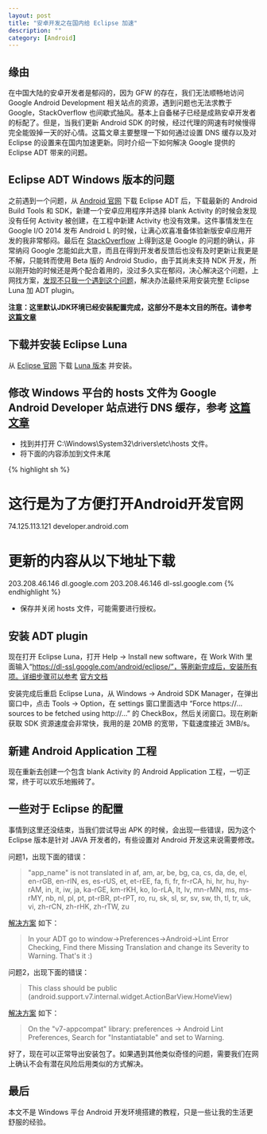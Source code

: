 ```yaml
---
layout: post
title: "安卓开发之在国内给 Eclipse 加速"
description: ""
category: [Android]
---
```


## 缘由

在中国大陆的安卓开发者是郁闷的，因为 GFW 的存在，我们无法顺畅地访问 Google Android Development 相关站点的资源，遇到问题也无法求教于 Google，StackOverflow 也间歇式抽风。基本上自备梯子已经是成熟安卓开发者的标配了。但是，当我们更新 Android SDK 的时候，经过代理的网速有时候慢得完全能毁掉一天的好心情。这篇文章主要整理一下如何通过设置 DNS 缓存以及对 Eclipse 的设置来在国内加速更新。同时介绍一下如何解决 Google 提供的 Eclipse ADT 带来的问题。

## Eclipse ADT Windows 版本的问题

之前遇到一个问题，从 [Android 官网][1] 下载 Eclipse ADT 后，下载最新的 Android Build Tools 和 SDK，新建一个安卓应用程序并选择 blank Activity 的时候会发现没有任何 Activity 被创建，在工程中新建 Activity 也没有效果。这件事情发生在 Google I/O 2014 发布 Android L 的时候，让满心欢喜准备体验新版安卓应用开发的我非常郁闷。最后在 [StackOverflow][2] 上得到这是 Google 的问题的确认，非常纳闷 Google 怎能如此大意，而且在得到开发者反馈后也没有及时更新让我更是不解，只能转而使用 Beta 版的 Android Studio，由于其尚未支持 NDK 开发，所以刚开始的时候还是两个配合着用的，没过多久实在郁闷，决心解决这个问题，上网找方案，[发现不只我一个遇到这个问题][3]，解决办法最终采用安装完整 Eclipse Luna 加 ADT plugin。

__注意：这里默认JDK环境已经安装配置完成，这部分不是本文目的所在。请参考 [这篇文章][4]__

## 下载并安装 Eclipse Luna

从 [Eclipse 官网][5] 下载 [Luna 版本][6] 并安装。

## 修改 Windows 平台的 hosts 文件为 Google Android Developer 站点进行 DNS 缓存，参考 [这篇文章][10]

- 找到并打开 C:\Windows\System32\drivers\etc\hosts 文件。
- 将下面的内容添加到文件末尾

{% highlight sh %}
# 这行是为了方便打开Android开发官网
74.125.113.121 developer.android.com
# 更新的内容从以下地址下载
203.208.46.146 dl.google.com
203.208.46.146 dl-ssl.google.com
{% endhighlight %}

- 保存并关闭 hosts 文件，可能需要进行授权。

## 安装 ADT plugin

现在打开 Eclipse Luna，打开 Help -> Install new software，在 Work With 里面输入“https://dl-ssl.google.com/android/eclipse/”，等刷新完成后，安装所有项。详细步骤可以参考 [官方文档][7]

安装完成后重启 Eclipse Luna，从 Windows -> Android SDK Manager，在弹出窗口中，点击 Tools -> Option，在 settings 窗口里面选中 “Force https://... sources to be fetched using http://...” 的 CheckBox，然后关闭窗口。现在刷新获取 SDK 资源速度会非常快，我用的是 20MB 的宽带，下载速度接近 3MB/s。

## 新建 Android Application 工程

现在重新去创建一个包含 blank Activity 的 Android Application 工程，一切正常，终于可以欢乐地搬砖了。

## 一些对于 Eclipse 的配置

事情到这里还没结束，当我们尝试导出 APK 的时候，会出现一些错误，因为这个 Eclipse 版本是针对 JAVA 开发者的，有些设置对 Android 开发这来说需要修改。

问题1，出现下面的错误：

> "app_name" is not translated in af, am, ar, be, bg, ca, cs, da, de, el, en-rGB, en-rIN, es, es-rUS, et, et-rEE, fa, fi, fr, fr-rCA, hi, hr, hu, hy-rAM, in, it, iw, ja, ka-rGE, km-rKH, ko, lo-rLA, lt, lv, mn-rMN, ms, ms-rMY, nb, nl, pl, pt, pt-rBR, pt-rPT, ro, ru, sk, sl, sr, sv, sw, th, tl, tr, uk, vi, zh-rCN, zh-rHK, zh-rTW, zu

[解决方案][8] 如下：

> In your ADT go to window->Preferences->Android->Lint Error Checking, Find there Missing Translation and change its Severity to Warning. That's it :)

问题2，出现下面的错误：

> This class should be public (android.support.v7.internal.widget.ActionBarView.HomeView)

[解决方案][9] 如下：

> On the "v7-appcompat" library: preferences -> Android Lint Preferences, Search for "Instantiatable" and set to Warning.

好了，现在可以正常导出安装包了。如果遇到其他类似奇怪的问题，需要我们在网上确认不会有潜在风险后用类似的方式解决。

## 最后

本文不是 Windows 平台 Android 开发环境搭建的教程，只是一些让我的生活更舒服的经验。


[1]: http://developer.android.com/sdk/index.html
[2]: http://stackoverflow.com/questions/24595811/unable-to-create-activity-in-eclipse
[3]: https://code.google.com/p/android/issues/detail?id=66647
[4]: http://stackoverflow.com/questions/8578441/can-the-android-sdk-work-with-jdk-1-7
[5]: http://www.eclipse.org/
[6]: http://124.205.69.131/files/924300000000D7E0/mirror.neu.edu.cn/eclipse/technology/epp/downloads/release/luna/SR1/eclipse-java-luna-SR1-win32-x86_64.zip
[7]: http://developer.android.com/sdk/installing/installing-adt.html
[8]: http://stackoverflow.com/questions/21118725/error-app-name-is-not-translated-in-af
[9]: http://stackoverflow.com/questions/22821420/this-class-should-be-public-android-support-v7-internal-widget-actionbarview-ho
[10]: http://blog.sina.com.cn/s/blog_4a94a0db0100y4h7.html


